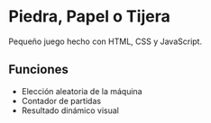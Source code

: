 # Piedra, Papel o Tijera

Pequeño juego hecho con HTML, CSS y JavaScript.

## Funciones
- Elección aleatoria de la máquina
- Contador de partidas
- Resultado dinámico visual